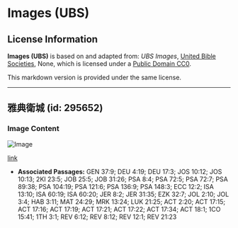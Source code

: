 # Images (UBS)

## License Information

**Images (UBS)** is based on and adapted from: _UBS Images_, [United Bible Societies](https://unitedbiblesocieties.org/), None, which is licensed under a [Public Domain CC0](https://creativecommons.org/public-domain/cc0/).

This markdown version is provided under the same license.



--------------------------------

## 雅典衛城 (id: 295652)

### Image Content

![Image](https://cdn.aquifer.bible/aquifer-content/resources/Media/WEB-0005_acropolis_athens.jpg)

[link](https://cdn.aquifer.bible/aquifer-content/resources/Media/WEB-0005_acropolis_athens.jpg)

* **Associated Passages:** GEN 37:9; DEU 4:19; DEU 17:3; JOS 10:12; JOS 10:13; 2KI 23:5; JOB 25:5; JOB 31:26; PSA 8:4; PSA 72:5; PSA 72:7; PSA 89:38; PSA 104:19; PSA 121:6; PSA 136:9; PSA 148:3; ECC 12:2; ISA 13:10; ISA 60:19; ISA 60:20; JER 8:2; JER 31:35; EZK 32:7; JOL 2:10; JOL 3:4; HAB 3:11; MAT 24:29; MRK 13:24; LUK 21:25; ACT 2:20; ACT 17:15; ACT 17:16; ACT 17:19; ACT 17:21; ACT 17:22; ACT 17:34; ACT 18:1; 1CO 15:41; 1TH 3:1; REV 6:12; REV 8:12; REV 12:1; REV 21:23

